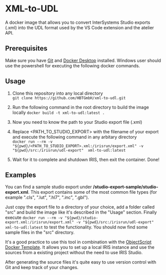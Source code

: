 
# XML-to-UDL

A docker image that allows you to convert InterSystems Studio exports (.xml) into the UDL format used by the VS Code extension and the atelier API.


## Prerequisites

Make sure you have [Git](https://git-scm.com/book/en/v2/Getting-Started-Installing-Git) and [Docker Desktop](https://www.docker.com/products/docker-desktop) installed. Windows user should use the powershell for executing the following docker commands.
## Usage

1. Clone this repository into any local directory  
`git clone https://github.com/HBTGmbH/xml-to-udl.git`

2. Run the following command in the root directory to build the image locally 
`docker build -t xml-to-udl:latest .`

3. Now you need to know the path to your Studio export file (.xml) 

4. Replace <PATH_TO_STUDIO_EXPORT> with the filename of your export and execute the following command in any arbitary directory  
`docker run --rm -v "${pwd}/<PATH_TO_STUDIO_EXPORT>.xml:/irisrun/export.xml" -v "${pwd}/src:/irisrun/udl-export"  xml-to-udl:latest`

5. Wait for it to complete and shutdown IRIS, then exit the container. Done!

## Examples

You can find a sample studio export under **/studio-export-sample/studio-export.xml**. This export contains some of the most common file types (for example ".cls", ".lut", ".hl7", ".inc", ".gbl"). 

Just copy the export file to a directory of your choice, add a folder called "src" and build the image like it's described in the "Usage" section. Finally execute `docker run --rm -v "${pwd}/studio-export.xml:/irisrun/export.xml" -v "${pwd}/src:/irisrun/udl-export"  xml-to-udl:latest` to test the functionality. You should now find some sample files in the "src" directory.

It's a good practice to use this tool in combination with the [ObjectScript Docker Template](https://github.com/intersystems-community/objectscript-docker-template). It allows you to set up a local IRIS instance and use the sources from a existing project without the need to use IRIS Studio.

After generating the source files it's quite easy to use version control with Git and keep track of your changes.



